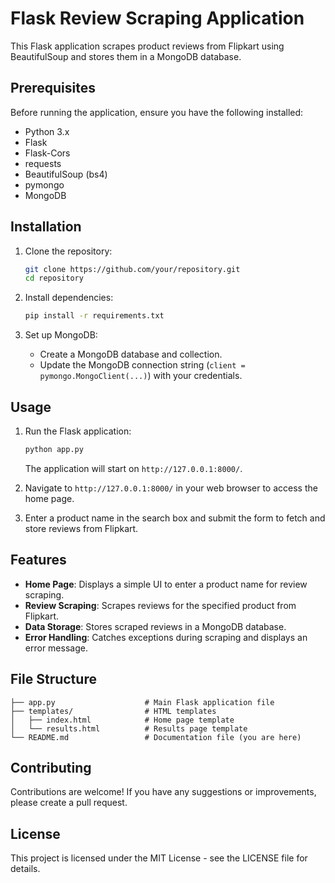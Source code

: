 # Flask Review Scraping Application

This Flask application scrapes product reviews from Flipkart using BeautifulSoup and stores them in a MongoDB database.

## Prerequisites

Before running the application, ensure you have the following installed:

- Python 3.x
- Flask
- Flask-Cors
- requests
- BeautifulSoup (bs4)
- pymongo
- MongoDB

## Installation

1. Clone the repository:
   ```bash
   git clone https://github.com/your/repository.git
   cd repository
   ```

2. Install dependencies:
   ```bash
   pip install -r requirements.txt
   ```

3. Set up MongoDB:
   - Create a MongoDB database and collection.
   - Update the MongoDB connection string (`client = pymongo.MongoClient(...)`) with your credentials.

## Usage

1. Run the Flask application:
   ```bash
   python app.py
   ```
   The application will start on `http://127.0.0.1:8000/`.

2. Navigate to `http://127.0.0.1:8000/` in your web browser to access the home page.
   
3. Enter a product name in the search box and submit the form to fetch and store reviews from Flipkart.

## Features

- **Home Page**: Displays a simple UI to enter a product name for review scraping.
- **Review Scraping**: Scrapes reviews for the specified product from Flipkart.
- **Data Storage**: Stores scraped reviews in a MongoDB database.
- **Error Handling**: Catches exceptions during scraping and displays an error message.

## File Structure

```
├── app.py                    # Main Flask application file
├── templates/                # HTML templates
│   ├── index.html            # Home page template
│   └── results.html          # Results page template
└── README.md                 # Documentation file (you are here)
```

## Contributing

Contributions are welcome! If you have any suggestions or improvements, please create a pull request.

## License

This project is licensed under the MIT License - see the LICENSE file for details.
